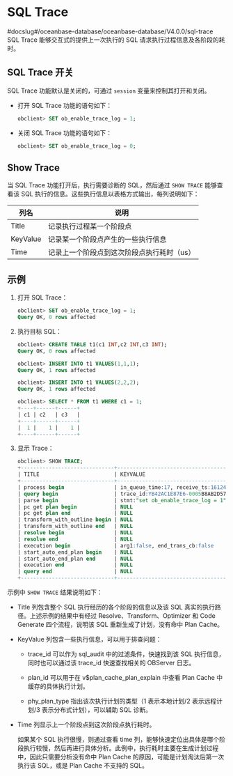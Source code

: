 SQL Trace 
==============================
#docslug#/oceanbase-database/oceanbase-database/V4.0.0/sql-trace
SQL Trace 能够交互式的提供上一次执行的 SQL 请求执行过程信息及各阶段的耗时。

SQL Trace 开关 
---------------------------------

SQL Trace 功能默认是关闭的，可通过 `session` 变量来控制其打开和关闭。

* 打开 SQL Trace 功能的语句如下：

  ```sql
  obclient> SET ob_enable_trace_log = 1;
  ```

  

* 关闭 SQL Trace 功能的语句如下：

  ```sql
  obclient> SET ob_enable_trace_log = 0;
  ```

  




Show Trace 
-------------------------------

当 SQL Trace 功能打开后，执行需要诊断的 SQL，然后通过 `SHOW TRACE` 能够查看该 SQL 执行的信息。这些执行信息以表格方式输出，每列说明如下：


|  **列名**  |         **说明**         |
|----------|------------------------|
| Title    | 记录执行过程某一个阶段点           |
| KeyValue | 记录某一个阶段点产生的一些执行信息      |
| Time     | 记录上一个阶段点到这次阶段点执行耗时（us） |



示例 
-----------------------

1. 打开 SQL Trace：

   ```sql
   obclient> SET ob_enable_trace_log = 1;
   Query OK, 0 rows affected
   ```

   

2. 执行目标 SQL：

   ```sql
   obclient> CREATE TABLE t1(c1 INT,c2 INT,c3 INT);
   Query OK, 0 rows affected
   
   obclient> INSERT INTO t1 VALUES(1,1,1);
   Query OK, 1 rows affected 
   
   obclient> INSERT INTO t1 VALUES(2,2,2);
   Query OK, 1 rows affected 
   
   obclient> SELECT * FROM t1 WHERE c1 = 1;
   +----+------+------+
   | c1 | c2   | c3   |
   +----+------+------+
   |  1 |    1 |    1 |
   +----+------+------+
   ```

   

3. 显示 Trace：

   ```sql
   obclient> SHOW TRACE;
   +------------------------------+---------------------------------------------------------------------------------------------------+
   | TITLE                        | KEYVALUE                                                                   | TIME |
   +------------------------------+----------------------------------------------------------------------------+------+
   | process begin                | in_queue_time:17, receive_ts:1612420489580707, enqueue_ts:1612420489580709 | 0    |
   | query begin                  | trace_id:YB42AC1E87E6-0005B8AB2D57844F                                     | 1    |
   | parse begin                  | stmt:"set ob_enable_trace_log = 1", stmt_len:27                            | 62   |
   | pc get plan begin            | NULL                                                                       | 9    |
   | pc get plan end              | NULL                                                                       | 19   |
   | transform_with_outline begin | NULL                                                                       | 1    |
   | transform_with_outline end   | NULL                                                                       | 31   |
   | resolve begin                | NULL                                                                       | 21   |
   | resolve end                  | NULL                                                                       | 33   |
   | execution begin              | arg1:false, end_trans_cb:false                                             | 14   |
   | start_auto_end_plan begin    | NULL                                                                       | 39   |
   | start_auto_end_plan end      | NULL                                                                       | 1    |
   | execution end                | NULL                                                                       | 11   |
   | query end                    | NULL                                                                       | 39   |                                                                                                                                                      
   +------------------------------+---------------------------------------------------------------------------------------------+------+
   ```

   




示例中 `SHOW TRACE` 结果说明如下：

* Title 列包含整个 SQL 执行经历的各个阶段的信息以及该 SQL 真实的执行路径。上述示例的结果中有经过 Resolve、Transform、Optimizer 和 Code Generate 四个流程，说明该 SQL 重新生成了计划，没有命中 Plan Cache。

  

* KeyValue 列包含一些执行信息，可以用于排查问题：
  * trace_id 可以作为 sql_audit 中的过滤条件，快速找到该 SQL 执行信息，同时也可以通过该 trace_id 快速查找相关的 OBServer 日志。

  * plan_id 可以用于在 v$plan_cache_plan_explain 中查看 Plan Cache 中缓存的具体执行计划。

  * phy_plan_type 指出该次执行计划的类型（1 表示本地计划/2 表示远程计划/3 表示分布式计划），可以辅助 SQL 诊断。

  

* Time 列显示上一个阶段点到这次阶段点执行耗时。

  如果某个 SQL 执行很慢，则通过查看 time 列，能够快速定位出具体是哪个阶段执行较慢，然后再进行具体分析。此例中，执行耗时主要在生成计划过程中，因此只需要分析没有命中 Plan Cache 的原因，可能是计划淘汰后第一次执行该 SQL，或是 Plan Cache 不支持的 SQL。
  




